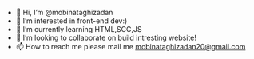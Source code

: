 - 👋 Hi, I’m @mobinataghizadan
- 👀 I’m interested in front-end dev:)
- 🌱 I’m currently learning HTML,SCC,JS
- 💞️ I’m looking to collaborate on build intresting website!
- 📫 How to reach me please mail me mobinataghizadan20@gmail.com

<!---
mobinataghizadan/mobinataghizadan is a ✨ special ✨ repository because its `README.md` (this file) appears on your GitHub profile.
You can click the Preview link to take a look at your changes.
--->
